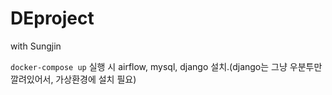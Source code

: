 # DEproject
with Sungjin

`docker-compose up` 실행 시 airflow, mysql, django 설치.(django는 그냥 우분투만 깔려있어서, 가상환경에 설치 필요)
